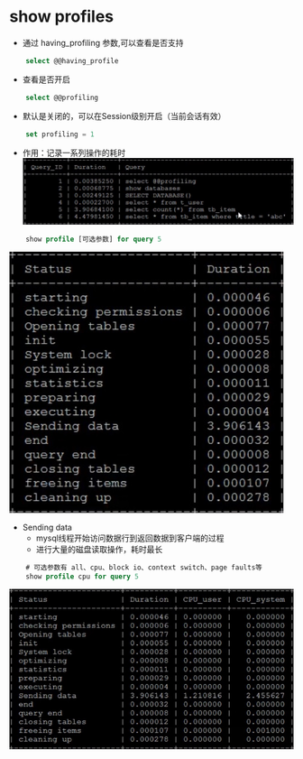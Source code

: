 # show profiles
- 通过 having_profiling 参数,可以查看是否支持
```sql
    select @@having_profile 
``` 
- 查看是否开启
```sql
    select @@profiling
```

- 默认是关闭的，可以在Session级别开启（当前会话有效）
```sql
    set profiling = 1
```

- 作用：记录一系列操作的耗时
![](/mysql/show_profiles.jpg)

```sql
    show profile [可选参数] for query 5
```
![](/mysql/show_profile.jpg)

- Sending data
  - mysql线程开始访问数据行到返回数据到客户端的过程
  - 进行大量的磁盘读取操作，耗时最长

```sql
    # 可选参数有 all、cpu、block io、context switch、page faults等
    show profile cpu for query 5
```

![](/mysql/show_profile_cpu.jpg)